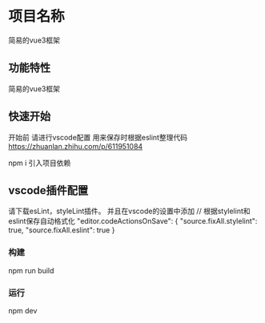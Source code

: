 # 项目名称

简易的vue3框架

## 功能特性

简易的vue3框架

## 快速开始
开始前 请进行vscode配置 用来保存时根据eslint整理代码
https://zhuanlan.zhihu.com/p/611951084

npm i 引入项目依赖
## vscode插件配置
请下载esLint，styleLint插件。
并且在vscode的设置中添加
// 根据stylelint和eslint保存自动格式化
"editor.codeActionsOnSave": {
  "source.fixAll.stylelint": true,
  "source.fixAll.eslint": true
}
### 构建
npm run build

### 运行

npm dev
